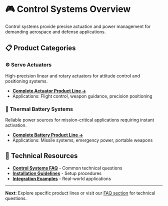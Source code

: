 # 🎮 Control Systems Overview

Control systems provide precise actuation and power management for demanding aerospace and defense applications.

## 📋 Product Categories

### ⚙️ Servo Actuators
High-precision linear and rotary actuators for attitude control and positioning systems.
- **[Complete Actuator Product Line →](Servo-Actuators.md)**
- Applications: Flight control, weapon guidance, precision positioning

### 🔋 Thermal Battery Systems
Reliable power sources for mission-critical applications requiring instant activation.
- **[Complete Battery Product Line →](Thermal-Battery-Systems.md)**
- Applications: Missile systems, emergency power, portable weapons

## 📖 Technical Resources

- **[Control Systems FAQ](../Frequently-Asked-Questions/Control-Systems-FAQ.md)** - Common technical questions
- **[Installation Guidelines](../Technical-Documentation/Installation-Manual.md#control-systems)** - Setup procedures
- **[Integration Examples](../Technical-Documentation/Integration-Handbook.md#control-integration)** - Real-world applications

---
**Next:** Explore specific product lines or visit our [FAQ section](../Frequently-Asked-Questions/Control-Systems-FAQ.md) for technical questions.
